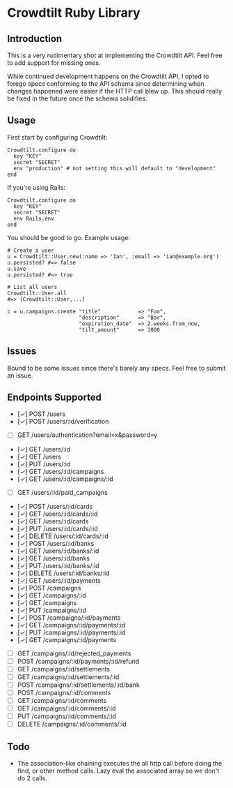 # Crowdtilt Ruby Library

## Introduction

This is a very rudimentary shot at implementing the Crowdtilt API.  Feel free to add support for missing ones.

While continued development happens on the Crowdtilt API, I opted to forego specs conforming to the API schema since determining when changes happened were easier if the HTTP call blew up.  This should really be fixed in the future once the schema solidifies.

## Usage

First start by configuring Crowdtilt:

```
Crowdtilt.configure do
  key "KEY"
  secret "SECRET"
  env "production" # not setting this will default to "development"
end
```

If you're using Rails:

```
Crowdtilt.configure do
  key "KEY"
  secret "SECRET"
  env Rails.env
end
```

You should be good to go.  Example usage:

```
# Create a user
u = Crowdtilt::User.new(:name => 'Ian', :email => 'ian@example.org')
u.persisted? #=> false
u.save 
u.persisted? #=> true

# List all users
Crowdtilt::User.all
#=> [Crowdtilt::User,...]

c = u.campaigns.create "title"            => "Foo",
                       "description"      => "Bar",
                       "expiration_date"  => 2.weeks.from_now,
                       "tilt_amount"      => 1000
```

## Issues

Bound to be some issues since there's barely any specs.  Feel free to submit an issue.

## Endpoints Supported

* [✓] POST /users
* [✓] POST /users/:id/verification
* [ ] GET /users/authentication?email=x&password=y
* [✓] GET  /users/:id
* [✓] GET /users
* [✓] PUT /users/:id
* [✓] GET /users/:id/campaigns
* [✓] GET /users/:id/campaigns/:id
* [ ] GET /users/:id/paid_campaigns
* [✓] POST /users/:id/cards
* [✓] GET /users/:id/cards/:id
* [✓] GET /users/:id/cards
* [✓] PUT /users/:id/cards/:id
* [✓] DELETE /users/:id/cards/:id
* [✓] POST /users/:id/banks  
* [✓] GET /users/:id/banks/:id
* [✓] GET /users/:id/banks
* [✓] PUT /users/:id/banks/:id
* [✓] DELETE /users/:id/banks/:id
* [✓] GET /users/:id/payments
* [✓] POST /campaigns
* [✓] GET  /campaigns/:id
* [✓] GET /campaigns
* [✓] PUT /campaigns/:id
* [✓] POST /campaigns/:id/payments
* [✓] GET /campaigns/:id/payments/:id
* [✓] PUT /campaigns/:id/payments/:id
* [✓] GET /campaigns/:id/payments
* [ ] GET /campaigns/:id/rejected_payments
* [ ] POST /campaigns/:id/payments/:id/refund
* [ ] GET /campaigns/:id/settlements
* [ ] GET /campaigns/:id/settlements/:id
* [ ] POST /campaigns/:id/settlements/:id/bank
* [ ] POST /campaigns/:id/comments
* [ ] GET /campaigns/:id/comments
* [ ] GET /campaigns/:id/comments/:id
* [ ] PUT /campaigns/:id/comments/:id
* [ ] DELETE /campaigns/:id/comments/:id

## Todo

* The association-like chaining executes the all http call before doing the find, or other method calls.  Lazy eval the associated array so we don't do 2 calls.